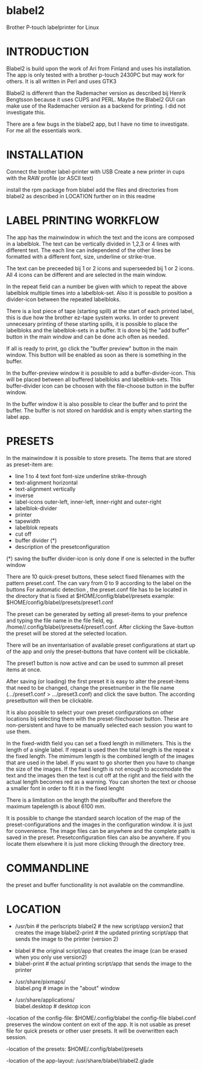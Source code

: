 # blabel2
Brother P-touch labelprinter for Linux

# INTRODUCTION
Blabel2 is build upon the work of Ari from Finland and uses his installation.
The app is only tested with a brother p-touch 2430PC but may work for others.
It is all written in Perl and uses GTK3

Blabel2 is different than the Rademacher version as described bij Henrik Bengtsson because it uses CUPS and PERL.
Maybe the Blabel2 GUI can make use of the Rademacher version as a backend for printing. I did not investigate this.

There are a few bugs in the blabel2 app, but I have no time to investigate. For me all the essentials work.

# INSTALLATION
Connect the brother label-printer with USB
Create a new printer in cups with the RAW profile (or ASCII text)

install the rpm package from blabel
add the files and directories from blabel2 as described in LOCATION further on in this readme


# LABEL PRINTING WORKFLOW
The app has the mainwindow in which the text and the icons are composed in a labelblok. 
The text can be vertically divided in 1,2,3 or 4 lines with different text.
The each line can independend of the other lines be formatted with a different font, size, underline or strike-true.

The text can be preceeded bij 1 or 2 icons and superseeded bij 1 or 2 icons.
All 4 icons can be different and are selected in the main window.

In the repeat field can a number be given with which to repeat the above labelblok multiple times into a labelblok-set.
Also it is possible to position a divider-icon between the repeated labelbloks.

There is a lost piece of tape (starting spill) at the start of each printed label, this is due how the brother ez-tape system works.
In order to prevent unnecesary printing of these starting spills, it is possible to place the labelbloks and the labelblok-sets in a buffer.
It is done bij the "add buffer" button in the main window and can be done ach often as needed.

If all is ready to print, go click the "buffer preview" button in the main window. This button will be enabled as soon as there is something in the buffer.

In the buffer-preview window it is possible to add a buffer-divider-icon. This will be placed between all buffered labelbloks and labelblok-sets.
This buffer-divider icon can be choosen with the file-choose button in the buffer window.

In the buffer window it is also possible to clear the buffer and to print the buffer.
The buffer is not stored on harddisk and is empty when starting the label app.


# PRESETS
In the mainwindow it is possible to store presets. The items that are stored as preset-item are:
- line 1 to 4
  text
  font
  font-size
  underline
  strike-through
- text-alignment horizontal
- text-alignment vertically
- inverse
- label-icons outer-left, inner-left, inner-right and outer-right
- labelblok-divider
- printer
- tapewidth
- labelblok repeats
- cut off
- buffer divider (*)
- description of the presetconfiguration

(*) saving the buffer divider-icon is only done if one is selected in the buffer window

There are 10 quick-preset buttons, these select fixed filenames with the pattern preset<x>.conf.
The <x> can vary from 0 to 9 according to the label on the buttons
For automatic detection , the preset<x>.conf file has to be located in the directory that is fixed at $HOME/config/blabel/presets
example: $HOME/config/blabel/presets/preset1.conf

The preset can be generated by setting all preset-items to your prefence and typing the file name in the file field, eg. /home/<username>/.config/blabel/presets4/preset1.conf. After clicking the Save-button the preset will be stored at the selected location.

There will be an inventarisation of available preset configurations at start up of the app and only the preset-buttons that have content will be clickable.

The preset1 button is now active and can be used to summon all preset items at once.

After saving (or loading) the first preset it is easy to alter the preset-items that need to be changed, change the presetnumber in the file name (.../preset1.conf > .../preset3.conf) and click the save button. The according presetbutton will then be clickable.

It is also possible to select your own preset configurations on other locations bij selecting them with the preset-filechooser button. These are non-persistent and have to be manually selected each session you want to use them.


In the fixed-width field you can set a fixed length in millimeters. This is the length of a single label. If repeat is used then the total length is the repeat x the fixed length.
The mimimum length is the combined length of the images that are used in the label. If you want to go shorter then you have to change the size of the images.
If the fixed length is not enough to accomodate the text and the images then the text is cut off at the right and the field with the actual length becomes red as a warning.
You can shorten the text or choose a smaller font in order to fit it in the fixed lenght


There is a limitation on the length the pixelbuffer and therefore the maximum tapelength is about 6100 mm.

It is possible to change the standard search location of the map of the preset-configurations and the images in the configuration window. it is just for convenience.
The image files can be anywhere and the complete path is saved in the preset.
Presetconfiguration files can also be anywhere. If you locate them elsewhere it is just more clicking through the directory tree.


# COMMANDLINE
the preset and buffer functionallity is not available on the commandline. 

# LOCATION
- /usr/bin        # the perlscripts 
  blabel2         # the new script/app version2 that creates the image
  blabel2-print   # the updated printing script/app that sends the image to the printer (version 2)

*  blabel          # the original script/app that creates the image (can be erased when you only use version2)
*  blabel-print    # the actual printing script/app that sends the image to the printer

  
- /usr/share/pixmaps/  
  blabel.png      # image in the "about" window
  
- /usr/share/applications/  
  blabel.desktop  # desktop icon

-location of the config-file: $HOME/.config/blabel
  the config-file blabel.conf preserves the window content on exit of the app. It is not usable as preset file for quick presets or other user presets. It will be overwritten each session.

-location of the presets: $HOME/.config/blabel/presets
  
-location of the app-layout: /usr/share/blabel/blabel2.glade
